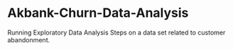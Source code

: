 # Akbank-Churn-Data-Analysis
Running Exploratory Data Analysis Steps on a data set related to customer abandonment.
